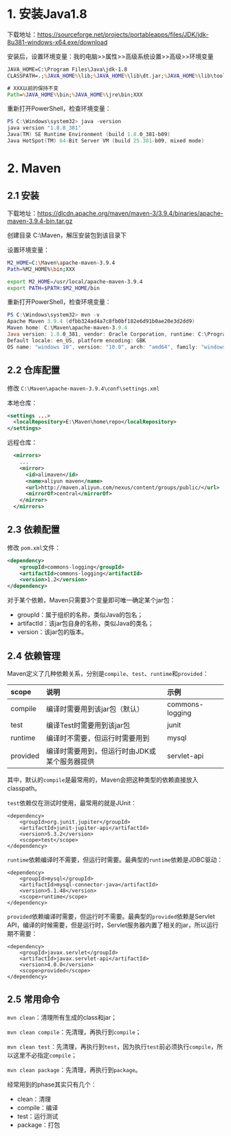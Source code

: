 # 1. 安装Java1.8

下载地址：https://sourceforge.net/projects/portableapps/files/JDK/jdk-8u381-windows-x64.exe/download

安装后，设置环境变量：我的电脑>>属性>>高级系统设置>>高级>>环境变量

```bat
JAVA_HOME=C:\Program Files\Java\jdk-1.8
CLASSPATH=.;%JAVA_HOME%\lib;%JAVA_HOME%\lib\dt.jar;%JAVA_HOME%\lib\tools.jar;

# XXX以前的保持不变
Path=%JAVA_HOME%\bin;%JAVA_HOME%\jre\bin;XXX
```

重新打开PowerShell，检查环境变量：

```powershell
PS C:\Windows\system32> java -version
java version "1.8.0_381"
Java(TM) SE Runtime Environment (build 1.8.0_381-b09)
Java HotSpot(TM) 64-Bit Server VM (build 25.381-b09, mixed mode)
```



# 2. Maven

## 2.1 安装

下载地址：https://dlcdn.apache.org/maven/maven-3/3.9.4/binaries/apache-maven-3.9.4-bin.tar.gz

创建目录 C:\Maven，解压安装包到该目录下

设置环境变量：

```bash
M2_HOME=C:\Maven\apache-maven-3.9.4
Path=%M2_HOME%\bin;XXX

export M2_HOME=/usr/local/apache-maven-3.9.4
export PATH=$PATH:$M2_HOME/bin
```

重新打开PowerShell，检查环境变量：

```powershell
PS C:\Windows\system32> mvn -v
Apache Maven 3.9.4 (dfbb324ad4a7c8fb0bf182e6d91b0ae20e3d2dd9)
Maven home: C:\Maven\apache-maven-3.9.4
Java version: 1.8.0_381, vendor: Oracle Corporation, runtime: C:\Program Files\Java\jdk-1.8\jre
Default locale: en_US, platform encoding: GBK
OS name: "windows 10", version: "10.0", arch: "amd64", family: "windows"
```



## 2.2 仓库配置

修改 `C:\Maven\apache-maven-3.9.4\conf\settings.xml`

本地仓库：

```xml
<settings ...>
  <localRepository>E:\Maven\home\repo</localRepository>
</settings>
```



远程仓库：

```xml
  <mirrors>
    ...
    <mirror>
      <id>alimaven</id>
      <name>aliyun maven</name>
      <url>http://maven.aliyun.com/nexus/content/groups/public/</url>
      <mirrorOf>central</mirrorOf>
    </mirror>
  </mirrors>
```



## 2.3 依赖配置

修改 `pom.xml`文件：

```xml
<dependency>
    <groupId>commons-logging</groupId>
    <artifactId>commons-logging</artifactId>
    <version>1.2</version>
</dependency>
```

对于某个依赖，Maven只需要3个变量即可唯一确定某个jar包：

- groupId：属于组织的名称，类似Java的包名；
- artifactId：该jar包自身的名称，类似Java的类名；
- version：该jar包的版本。



## 2.4 依赖管理

Maven定义了几种依赖关系，分别是`compile`、`test`、`runtime`和`provided`：

| scope    | 说明                                          | 示例            |
| :------- | :-------------------------------------------- | :-------------- |
| compile  | 编译时需要用到该jar包（默认）                 | commons-logging |
| test     | 编译Test时需要用到该jar包                     | junit           |
| runtime  | 编译时不需要，但运行时需要用到                | mysql           |
| provided | 编译时需要用到，但运行时由JDK或某个服务器提供 | servlet-api     |

其中，默认的`compile`是最常用的，Maven会把这种类型的依赖直接放入classpath。

`test`依赖仅在测试时使用，最常用的就是JUnit：

```
<dependency>
    <groupId>org.junit.jupiter</groupId>
    <artifactId>junit-jupiter-api</artifactId>
    <version>5.3.2</version>
    <scope>test</scope>
</dependency>
```

`runtime`依赖编译时不需要，但运行时需要。最典型的`runtime`依赖是JDBC驱动：

```
<dependency>
    <groupId>mysql</groupId>
    <artifactId>mysql-connector-java</artifactId>
    <version>5.1.48</version>
    <scope>runtime</scope>
</dependency>
```

`provided`依赖编译时需要，但运行时不需要。最典型的`provided`依赖是Servlet API，编译的时候需要，但是运行时，Servlet服务器内置了相关的jar，所以运行期不需要：

```
<dependency>
    <groupId>javax.servlet</groupId>
    <artifactId>javax.servlet-api</artifactId>
    <version>4.0.0</version>
    <scope>provided</scope>
</dependency>
```



## 2.5 常用命令

`mvn clean`：清理所有生成的class和jar；

`mvn clean compile`：先清理，再执行到`compile`；

`mvn clean test`：先清理，再执行到`test`，因为执行`test`前必须执行`compile`，所以这里不必指定`compile`；

`mvn clean package`：先清理，再执行到`package`。

经常用到的phase其实只有几个：

- clean：清理
- compile：编译
- test：运行测试
- package：打包



